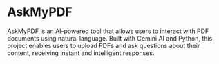 # AskMyPDF
AskMyPDF is an AI-powered tool that allows users to interact with PDF documents using natural language. Built with Gemini AI and Python, this project enables users to upload PDFs and ask questions about their content, receiving instant and intelligent responses.
